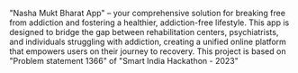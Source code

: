 "Nasha Mukt Bharat App" – your comprehensive solution for breaking free from addiction and fostering a healthier, addiction-free lifestyle. 
This app is designed to bridge the gap between rehabilitation centers, psychiatrists, and individuals struggling with addiction, creating a unified online platform that empowers users on their journey to recovery.
This project is based on "Problem statement 1366" of "Smart India Hackathon - 2023"
